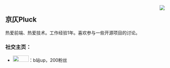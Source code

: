 <img align="right" src="https://count.getloli.com/get/@:Minori-ty?theme=rule34">

## 京仄Pluck

热爱前端、热爱技术。工作经验1年。喜欢参与一些开源项目的讨论。

### **社交主页：**

-   <a href="https://space.bilibili.com/10961143?spm_id_from=333.337.0.0"><code><img height="20" width="50" src="./images/juejin.png"></code></a>：b站up，200粉丝
